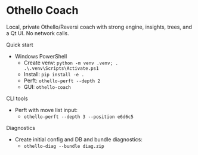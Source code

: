 # Othello Coach

Local, private Othello/Reversi coach with strong engine, insights, trees, and a Qt UI. No network calls.

Quick start

- Windows PowerShell
  - Create venv: `python -m venv .venv; . .\.venv\Scripts\Activate.ps1`
  - Install: `pip install -e .`
  - Perft: `othello-perft --depth 2`
  - GUI: `othello-coach`

CLI tools

- Perft with move list input:
  - `othello-perft --depth 3 --position e6d6c5`

Diagnostics

- Create initial config and DB and bundle diagnostics:
  - `othello-diag --bundle diag.zip`
